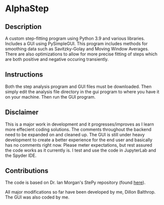 # AlphaStep

## Description
A custom step-fitting program using Python 3.9 and various libraries. Includes a GUI using PySimpleGUI. This program includes methods for smoothing data such as Savitzky-Golay and Moving Window Averages. There are also optimizations to allow for more precise fitting of steps which are both positive and negative occuring transiently. 

## Instructions
Both the step analysis program and GUI files must be downloaded. Then simply edit the analysis file directory in the gui program to where you have it on your machine. Then run the GUI program.

## Disclaimer
This is a major work in development and it progresses/improves as I learn more effecient coding solutions. The comments throughout the backend need to be expanded on and cleaned up. The GUI is still under heavy development to create a better experience for the end user and basically has no comments right now. Please meter expectations, but rest assured the code works as it currently is. I test and use the code in JupyterLab and the Spyder IDE.

## Contributions
The code is based on Dr. Ian Morgan's StePy repository (found [here](https://github.com/ianlmorgan/StePy)). 

All major modifications so far have been developed by me, Dillon Balthrop. The GUI was also coded by me.
